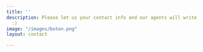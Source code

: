 ```yaml
---
title: ''
description: Please let us your contact info and our agents will write you back soon
  :)
image: "/images/boton.png"
layout: contact

---
```

